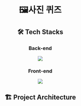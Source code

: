 # <p align="center"> 🖼️사진 퀴즈 <p>


## <p align="center"> 🛠 Tech Stacks </p>

### <p align="center"> Back-end </p>

<p align="center"><img src="https://user-images.githubusercontent.com/76154390/207240855-894d21ac-46bf-44ca-bd9b-19346f3d16f3.png"/><p>



### <p align="center"> Front-end </p>
<p align="center"><img src="https://user-images.githubusercontent.com/76154390/207030672-99819ca4-2802-4e5c-9109-0db1dcb24a72.png"/><p>


## <p align="center"> 🏗 Project Architecture </p>





